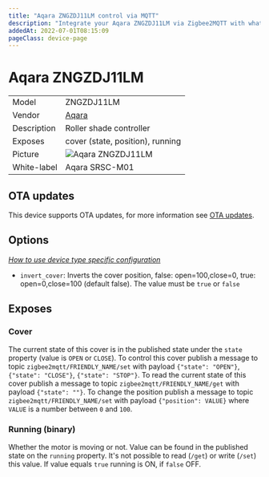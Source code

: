 ```yaml
---
title: "Aqara ZNGZDJ11LM control via MQTT"
description: "Integrate your Aqara ZNGZDJ11LM via Zigbee2MQTT with whatever smart home infrastructure you are using without the vendor's bridge or gateway."
addedAt: 2022-07-01T08:15:09
pageClass: device-page
---
```


<!-- !!!! -->
<!-- ATTENTION: This file is auto-generated through docgen! -->
<!-- You can only edit the "Notes"-Section between the two comment lines "Notes BEGIN" and "Notes END". -->
<!-- Do not use h1 or h2 heading within "## Notes"-Section. -->
<!-- !!!! -->

# Aqara ZNGZDJ11LM

|     |     |
|-----|-----|
| Model | ZNGZDJ11LM  |
| Vendor  | [Aqara](/supported-devices/#v=Aqara)  |
| Description | Roller shade controller |
| Exposes | cover (state, position), running |
| Picture | ![Aqara ZNGZDJ11LM](https://www.zigbee2mqtt.io/images/devices/ZNGZDJ11LM.png) |
| White-label | Aqara SRSC-M01 |


<!-- Notes BEGIN: You can edit here. Add "## Notes" headline if not already present. -->


<!-- Notes END: Do not edit below this line -->


## OTA updates
This device supports OTA updates, for more information see [OTA updates](../guide/usage/ota_updates.md).


## Options
*[How to use device type specific configuration](../guide/configuration/devices-groups.md#specific-device-options)*

* `invert_cover`: Inverts the cover position, false: open=100,close=0, true: open=0,close=100 (default false). The value must be `true` or `false`


## Exposes

### Cover 
The current state of this cover is in the published state under the `state` property (value is `OPEN` or `CLOSE`).
To control this cover publish a message to topic `zigbee2mqtt/FRIENDLY_NAME/set` with payload `{"state": "OPEN"}`, `{"state": "CLOSE"}`, `{"state": "STOP"}`.
To read the current state of this cover publish a message to topic `zigbee2mqtt/FRIENDLY_NAME/get` with payload `{"state": ""}`.
To change the position publish a message to topic `zigbee2mqtt/FRIENDLY_NAME/set` with payload `{"position": VALUE}` where `VALUE` is a number between `0` and `100`.

### Running (binary)
Whether the motor is moving or not.
Value can be found in the published state on the `running` property.
It's not possible to read (`/get`) or write (`/set`) this value.
If value equals `true` running is ON, if `false` OFF.

